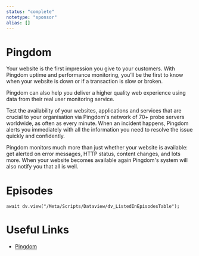 ```yaml
---
status: "complete"
notetype: "sponsor"
alias: []
---
```

# Pingdom
Your website is the first impression you give to your customers. With Pingdom uptime and performance monitoring, you’ll be the first to know when your website is down or if a transaction is slow or broken. 

Pingdom can also help you deliver a higher quality web experience using data from their real user monitoring service.

Test the availability of your websites, applications and services that are crucial to your organisation via Pingdom's network of 70+ probe servers worldwide, as often as every minute. When an incident happens, Pingdom alerts you immediately with all the information you need to resolve the issue quickly and confidently. 

Pingdom monitors much more than just whether your website is available: get alerted on error messages, HTTP status, content changes, and lots more. When your website becomes available again Pingdom's system will also notify you that all is well.

# Episodes
```dataviewjs
await dv.view("/Meta/Scripts/Dataview/dv_ListedInEpisodesTable");
```
# Useful Links
- [Pingdom](https://www.pingdom.com/relayfm/?utm_source=podcast&utm_medium=spot&CMP=KNC-PAD-RFM-2019-PD-SU-SPT)